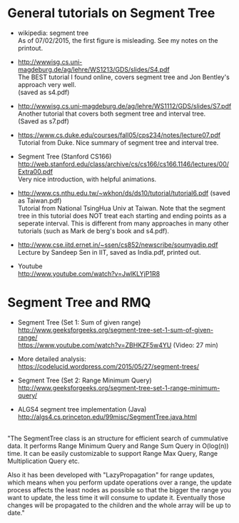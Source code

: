 # General tutorials on Segment Tree

* wikipedia: segment tree
<br>As of 07/02/2015, the first figure is misleading. See my notes on the printout.

* http://wwwisg.cs.uni-magdeburg.de/ag/lehre/WS1213/GDS/slides/S4.pdf
<br>The BEST tutorial I found online, covers segment tree and Jon Bentley's 
approach very well.
<br>(saved as s4.pdf)

* http://wwwisg.cs.uni-magdeburg.de/ag/lehre/WS1112/GDS/slides/S7.pdf
<br>Another tutorial that covers both segment tree and interval tree.
<br>(Saved as s7.pdf)

* https://www.cs.duke.edu/courses/fall05/cps234/notes/lecture07.pdf
<br>Tutorial from Duke. Nice summary of segment tree and interval tree.

* Segment Tree (Stanford CS166)
<br>http://web.stanford.edu/class/archive/cs/cs166/cs166.1146/lectures/00/Extra00.pdf
<br>Very nice introduction, with helpful animations.

* http://www.cs.nthu.edu.tw/~wkhon/ds/ds10/tutorial/tutorial6.pdf (saved as Taiwan.pdf)
<br>Tutorial from National TsingHua Univ at Taiwan. Note that the 
segment tree in this tutorial does NOT treat each starting and ending 
points as a seperate interval. This is different from many approaches 
in many other tutorials (such as Mark de berg's book and s4.pdf).

* http://www.cse.iitd.ernet.in/~ssen/cs852/newscribe/soumyadip.pdf
<br>Lecture by Sandeep Sen in IIT, saved as India.pdf, printed out.

* Youtube
<br>http://www.youtube.com/watch?v=JwlKLYjP1R8

# Segment Tree and RMQ

* Segment Tree (Set 1: Sum of given range)
<br>http://www.geeksforgeeks.org/segment-tree-set-1-sum-of-given-range/
<br>https://www.youtube.com/watch?v=ZBHKZF5w4YU (Video: 27 min)

* More detailed analysis:
<br>https://codelucid.wordpress.com/2015/05/27/segment-trees/

* Segment Tree (Set 2: Range Minimum Query)
<br>http://www.geeksforgeeks.org/segment-tree-set-1-range-minimum-query/

* ALGS4 segment tree implementation (Java)
<br>http://algs4.cs.princeton.edu/99misc/SegmentTree.java.html
<br>
 "The SegmentTree class is an structure for efficient search of cummulative data.
  It performs  Range Minimum Query and Range Sum Query in O(log(n)) time.
  It can be easily customizable to support Range Max Query, Range Multiplication Query etc.
 
  Also it has been developed with "LazyPropagation" for range updates, which means when you
  perform update operations over a range, the update process affects the least nodes as
  possible so that the bigger the range you want to update, the less time it will consume
  to update it. Eventually those changes will be propagated to the children and the whole array
  will be up to date."

